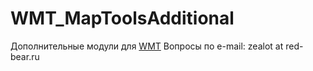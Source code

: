 WMT_MapToolsAdditional
======================

Дополнительные модули для [WMT](https://github.com/iEzhuk/WMT_MapTools)
Вопросы по e-mail: zealot at red-bear.ru
